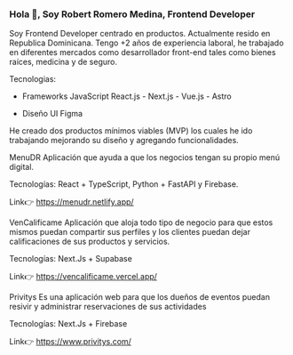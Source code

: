 <h3 align="start">Hola 👋, Soy Robert Romero Medina, Frontend Developer</h3>


Soy Frontend Developer centrado en productos. 
Actualmente resido en Republica Dominicana. Tengo +2 años de experiencia laboral, he trabajado en diferentes mercados como desarrollador front-end tales como bienes raíces, medicina y de seguro.

Tecnologias:

- Frameworks JavaScript
React.js - Next.js - Vue.js - Astro

- Diseño UI
Figma

He creado dos productos mínimos viables (MVP) los cuales he ido trabajando mejorando su diseño y agregando funcionalidades.

MenuDR
Aplicación que ayuda a que los negocios tengan su propio menú digital. 

Tecnologías: React + TypeScript, Python + FastAPI y Firebase.

Link👉 https://menudr.netlify.app/

VenCalificame
Aplicación que aloja todo tipo de negocio para que estos mismos puedan compartir sus perfiles y los clientes puedan dejar calificaciones de sus productos y servicios.

Tecnologías: Next.Js + Supabase

Link👉 https://vencalificame.vercel.app/


Privitys
Es una aplicación web para que los dueños de eventos puedan resivir y administrar reservaciones de sus actividades

Tecnologías: Next.Js + Firebase

Link👉 https://www.privitys.com/

